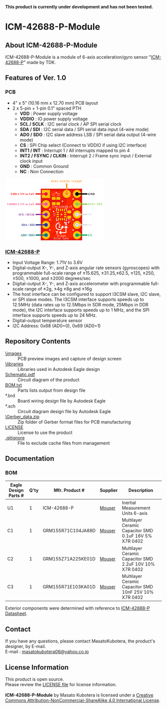 <html lang="en">
  <head>
    <meta charset="uft-8">
    <meta name="author" content="Masato Kubotera">
  </head>
  <body>
    <strong>This product is currently under development and has not been tested.</strong>
    <h1>ICM-42688-P-Module</h1>
    <h2>About ICM-42688-P-Module</h2>
    <p>
      ICM-42688-P-Module is a module of 6-axis acceleration/gyro sensor "<a href="https://product.tdk.com/en/search/sensor/mortion-inertial/imu/info?part_no=ICM-42688-P">ICM-42688-P</a>" made by TDK.
    </p>
    <h2>Features of Ver. 1.0</h2>
    <h3>PCB</h3>
        <ul>
            <li>4" x 5" (10.16 mm x 12.70 mm) PCB layout</li>
            <li>2 x 5-pin + 1-pin 0.1" spaced PTH
                <ul>
                    <li><strong>VDD</strong> : Power supply voltage</li>
                    <li><strong>VDDIO</strong> : IO power supply voltage</li>
                    <li><strong>SCL / SCLK</strong> : I2C serial clock / AP SPI serial clock</li>
                    <li><strong>SDA / SDI</strong> :  I2C serial data / SPI serial data input (4-wire mode)</li>
                    <li><strong>AD0 / SDO</strong> :  I2C slave address LSB / SPI serial data output (4-wire mode)</li>
                    <li><strong>CS</strong> : SPI Chip select (Connect to VDDIO if using I2C interface)</li>
                    <li><strong>INT1 / INT</strong> : Interrupt 1 / All interrupts mapped to pin 4</li>
                    <li><strong>INT2 / FSYNC / CLKIN</strong> : Interrupt 2 / Frame sync input / External clock input</li>
                    <li><strong>GND</strong> : Common Ground</li>
                    <li><strong>NC</strong> : Non Connection</li>
                </ul>
            </li>
        </ul>
        <img src="./images/pinout.png" width="320px">
    <h3><a href="https://product.tdk.com/en/search/sensor/mortion-inertial/imu/info?part_no=ICM-42688-P">ICM-42688-P</a></h3>
        <ul>
            <li>Input Voltage Range: 1.71V to 3.6V</li>
            <li>Digital-output X-, Y-, and Z-axis angular rate sensors (gyroscopes) with programmable full-scale range of ±15.625, ±31.25,±62.5, ±125, ±250, ±500, ±1000, and ±2000 degrees/sec</li>
            <li>Digital-output X-, Y-, and Z-axis accelerometer with programmable full-scale range of ±2g, ±4g ±8g and ±16g</li>
            <li>The host interface can be configured to support I3CSM slave, I2C slave, or SPI slave modes. The I3CSM interface supports speeds up to 12.5MHz (data rates up to 12.5Mbps in SDR mode, 25Mbps in DDR mode), the I2C interface supports speeds up to 1 MHz, and the SPI interface supports speeds up to 24 MHz.</li>
            <li>Digital-output temperature sensor</li>
            <li>I2C Address: 0x68 (AD0=0), 0x69 (AD0=1)</li>
        </ul>
    <h2>Repository Contents</h2>
        <p></p>
        <dl>
            <dt>
                <a href="/images">\images</a>
            </dt>
            <dd>PCB preview images and capture of design screen</dd>
            <dt>
                <a href="/libraries">\libraries</a>
            </dt>
            <dd>Libraries used in Autodesk Eagle design</dd>
            <dt>
                <a href="/Schematic.pdf">Schematic.pdf</a>
            </dt>
            <dd>Circuit diagram of the product</dd>
            <dt>
                <a href="/BOM.txt">BOM.txt</a>
            </dt>
            <dd>Parts lists output from design file</dd>
            <dt>*.brd</dt>
            <dd>Board wiring design file by Autodesk Eagle</dd>
            <dt>*.sch</dt>
            <dd>Circuit diagram design file by Autodesk Eagle</dd>
            <dt>
                <a href="/Gerber_data.zip">\Gerber_data.zip</a>
            </dt>
            <dd>Zip folder of Gerber format files for PCB manufacturing</dd>
            <dt>
                <a href="/LICENSE">LICENSE</a>
            </dt>
            <dd>License to use the product</dd>
            <dt>
                <a href="/.gitignore">.gitignore</a>
            </dt>
            <dd>File to exclude cache files from management</dd>
        </dl>
    </p>
    <h2>Documentation</h2>
      <p>
        <h3>BOM</h3>
          <table>
            <thead>
              <tr>
                <th> Eagle Design Parts # </th>
                <th> Q'ty </th>
                <th> Mfr. Product # </th>
                <th> Supplier </th>
                <th> Description </th>
              </tr>
            </thead>
            <tbody>
              <tr>
                <td>U1</td>
                <td>1</td>
                <td>ICM-42688-P</td>
                <td><a href="https://www.mouser.jp/ProductDetail/410-ICM-42688-P">Mouser</a></td>
                <td>Inertial Measurement Units 6-axis</td>
              </tr>
              <tr>
                <td>C1</td>
                <td>1</td>
                <td>GRM155R71C104JA88D</td>
                <td><a href="https://www.mouser.jp/ProductDetail/81-GRM155R71C104JA8D">Mouser</a></td>
                <td>Multilayer Ceramic Capacitor SMD 0.1uF 16V 5% X7R 0402</td>
              </tr>
              <tr>
                <td>C2</td>
                <td>1</td>
                <td>GRM155Z71A225KE01D</td>
                <td><a href="https://www.mouser.jp/ProductDetail/81-GRM155Z71A225KE1D">Mouser</a></td>
                <td>Multilayer Ceramic Capacitor SMD 2.2uF 10V 10% X7R 0402</td>
              </tr>
              <tr>
                <td>C3</td>
                <td>1</td>
                <td>GRM155R71E103KA01D</td>
                <td><a href="https://www.mouser.jp/ProductDetail/81-GRM36X103K25">Mouser</a></td>
                <td>Multilayer Ceramic Capacitor SMD 10nF 25V 10% X7R 0402</td>
              </tr>
            </tbody>
          </table>
          Exterior components were determined with reference to <a href="https://product.tdk.com/system/files/dam/doc/product/sensor/mortion-inertial/imu/data_sheet/ds-000347-icm-42688-p-v1.6.pdf#page=22">ICM-42688-P Datasheet</a>.
      </p>
    <h2>Contact</h2>
    <p>
    If you have any questions, please contact MasatoKubotera, the product's designer, by E-mail.<br>
    E-mail : <a href="mailto:masatokubotera06@yahoo.co.jp">masatokubotera06@yahoo.co.jp</a>
    </p>
    <h2>License Information</h2>
    <p>
      This product is open source.<br>
      Please review the <a href="/LICENSE">LICENSE file</a> for license information.<br>
      <br>
      <strong>ICM-42688-P-Module</strong> by Masato Kubotera is licensed under a <a href="http://creativecommons.org/licenses/by-nc-sa/4.0/">Creative Commons Attribution-NonCommercial-ShareAlike 4.0 International License</a>.
    </p>    
  </body>
</html>
